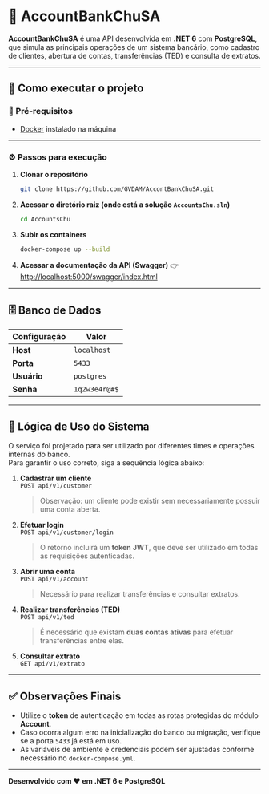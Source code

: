 # 🏦 AccountBankChuSA

**AccountBankChuSA** é uma API desenvolvida em **.NET 6** com **PostgreSQL**, que simula as principais operações de um sistema bancário, como cadastro de clientes, abertura de contas, transferências (TED) e consulta de extratos.  

---

## 🚀 Como executar o projeto

### 🧩 Pré-requisitos
- [Docker](https://www.docker.com/get-started) instalado na máquina

---

### ⚙️ Passos para execução

1. **Clonar o repositório**
   ```bash
   git clone https://github.com/GVDAM/AccontBankChuSA.git
   ```

2. **Acessar o diretório raiz (onde está a solução `AccountsChu.sln`)**
   ```bash
   cd AccountsChu
   ```

3. **Subir os containers**
   ```bash
   docker-compose up --build
   ```

4. **Acessar a documentação da API (Swagger)**
   👉 [http://localhost:5000/swagger/index.html](http://localhost:5000/swagger/index.html)

---

## 🗄️ Banco de Dados

| Configuração | Valor |
|---------------|-------|
| **Host**      | `localhost` |
| **Porta**     | `5433` |
| **Usuário**   | `postgres` |
| **Senha**     | `1q2w3e4r@#$` |

---

## 🧠 Lógica de Uso do Sistema

O serviço foi projetado para ser utilizado por diferentes times e operações internas do banco.  
Para garantir o uso correto, siga a sequência lógica abaixo:

1. **Cadastrar um cliente**  
   `POST api/v1/customer`  
   > Observação: um cliente pode existir sem necessariamente possuir uma conta aberta.

2. **Efetuar login**  
   `POST api/v1/customer/login`  
   > O retorno incluirá um **token JWT**, que deve ser utilizado em todas as requisições autenticadas.

3. **Abrir uma conta**  
   `POST api/v1/account`  
   > Necessário para realizar transferências e consultar extratos.

4. **Realizar transferências (TED)**  
   `POST api/v1/ted`  
   > É necessário que existam **duas contas ativas** para efetuar transferências entre elas.

5. **Consultar extrato**  
   `GET api/v1/extrato`  

---

## ✅ Observações Finais
- Utilize o **token** de autenticação em todas as rotas protegidas do módulo **Account**.  
- Caso ocorra algum erro na inicialização do banco ou migração, verifique se a porta `5433` já está em uso.  
- As variáveis de ambiente e credenciais podem ser ajustadas conforme necessário no `docker-compose.yml`.

---

**Desenvolvido com ❤️ em .NET 6 e PostgreSQL**
